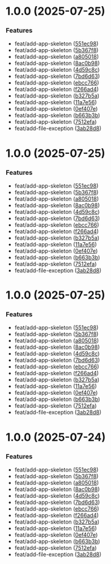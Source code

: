 # 1.0.0 (2025-07-25)


### Features

* feat/add-app-skeleton ([551ec98](https://github.com/stuttgart-things/k2n/commit/551ec987ce3f9f549def664a40404be2818b837c))
* feat/add-app-skeleton ([5b367f8](https://github.com/stuttgart-things/k2n/commit/5b367f86183c0218c7afd673e86f0ad476e8787b))
* feat/add-app-skeleton ([a805018](https://github.com/stuttgart-things/k2n/commit/a8050183163ec4a1b86589562fcaa692786b2fab))
* feat/add-app-skeleton ([8ac0b98](https://github.com/stuttgart-things/k2n/commit/8ac0b98150c2a4aebd0c99fe350dc44ade94b313))
* feat/add-app-skeleton ([4d59c8c](https://github.com/stuttgart-things/k2n/commit/4d59c8c8cc480958cc0edb258ac3065c54d29f5d))
* feat/add-app-skeleton ([7bd6d63](https://github.com/stuttgart-things/k2n/commit/7bd6d63d4cb8f2d3387155f797d0b74c5dc330d9))
* feat/add-app-skeleton ([ebcc766](https://github.com/stuttgart-things/k2n/commit/ebcc76601414dcd84861257da11e02bc9e12d6de))
* feat/add-app-skeleton ([f266ad4](https://github.com/stuttgart-things/k2n/commit/f266ad40316d0ebd856352c7dda696293bf3c72c))
* feat/add-app-skeleton ([b327b5a](https://github.com/stuttgart-things/k2n/commit/b327b5a5b136d1c691b302cb511bfab392709d57))
* feat/add-app-skeleton ([11a7e56](https://github.com/stuttgart-things/k2n/commit/11a7e56c430bd61297a4a9783478aa6a0f49e91d))
* feat/add-app-skeleton ([0ef407e](https://github.com/stuttgart-things/k2n/commit/0ef407ee5d07259feee3d9dc22c1fceb7d8a9608))
* feat/add-app-skeleton ([b663b3b](https://github.com/stuttgart-things/k2n/commit/b663b3b081b640f93bbb3f477fc4eb48ae4c6a54))
* feat/add-app-skeleton ([7512efa](https://github.com/stuttgart-things/k2n/commit/7512efa5d435e70a5643c219cd7b98cac160a27b))
* feat/add-file-exception ([3ab28d8](https://github.com/stuttgart-things/k2n/commit/3ab28d867caf759353a3859662d54fae57970f3e))

# 1.0.0 (2025-07-25)


### Features

* feat/add-app-skeleton ([551ec98](https://github.com/stuttgart-things/k2n/commit/551ec987ce3f9f549def664a40404be2818b837c))
* feat/add-app-skeleton ([5b367f8](https://github.com/stuttgart-things/k2n/commit/5b367f86183c0218c7afd673e86f0ad476e8787b))
* feat/add-app-skeleton ([a805018](https://github.com/stuttgart-things/k2n/commit/a8050183163ec4a1b86589562fcaa692786b2fab))
* feat/add-app-skeleton ([8ac0b98](https://github.com/stuttgart-things/k2n/commit/8ac0b98150c2a4aebd0c99fe350dc44ade94b313))
* feat/add-app-skeleton ([4d59c8c](https://github.com/stuttgart-things/k2n/commit/4d59c8c8cc480958cc0edb258ac3065c54d29f5d))
* feat/add-app-skeleton ([7bd6d63](https://github.com/stuttgart-things/k2n/commit/7bd6d63d4cb8f2d3387155f797d0b74c5dc330d9))
* feat/add-app-skeleton ([ebcc766](https://github.com/stuttgart-things/k2n/commit/ebcc76601414dcd84861257da11e02bc9e12d6de))
* feat/add-app-skeleton ([f266ad4](https://github.com/stuttgart-things/k2n/commit/f266ad40316d0ebd856352c7dda696293bf3c72c))
* feat/add-app-skeleton ([b327b5a](https://github.com/stuttgart-things/k2n/commit/b327b5a5b136d1c691b302cb511bfab392709d57))
* feat/add-app-skeleton ([11a7e56](https://github.com/stuttgart-things/k2n/commit/11a7e56c430bd61297a4a9783478aa6a0f49e91d))
* feat/add-app-skeleton ([0ef407e](https://github.com/stuttgart-things/k2n/commit/0ef407ee5d07259feee3d9dc22c1fceb7d8a9608))
* feat/add-app-skeleton ([b663b3b](https://github.com/stuttgart-things/k2n/commit/b663b3b081b640f93bbb3f477fc4eb48ae4c6a54))
* feat/add-app-skeleton ([7512efa](https://github.com/stuttgart-things/k2n/commit/7512efa5d435e70a5643c219cd7b98cac160a27b))
* feat/add-file-exception ([3ab28d8](https://github.com/stuttgart-things/k2n/commit/3ab28d867caf759353a3859662d54fae57970f3e))

# 1.0.0 (2025-07-25)


### Features

* feat/add-app-skeleton ([551ec98](https://github.com/stuttgart-things/k2n/commit/551ec987ce3f9f549def664a40404be2818b837c))
* feat/add-app-skeleton ([5b367f8](https://github.com/stuttgart-things/k2n/commit/5b367f86183c0218c7afd673e86f0ad476e8787b))
* feat/add-app-skeleton ([a805018](https://github.com/stuttgart-things/k2n/commit/a8050183163ec4a1b86589562fcaa692786b2fab))
* feat/add-app-skeleton ([8ac0b98](https://github.com/stuttgart-things/k2n/commit/8ac0b98150c2a4aebd0c99fe350dc44ade94b313))
* feat/add-app-skeleton ([4d59c8c](https://github.com/stuttgart-things/k2n/commit/4d59c8c8cc480958cc0edb258ac3065c54d29f5d))
* feat/add-app-skeleton ([7bd6d63](https://github.com/stuttgart-things/k2n/commit/7bd6d63d4cb8f2d3387155f797d0b74c5dc330d9))
* feat/add-app-skeleton ([ebcc766](https://github.com/stuttgart-things/k2n/commit/ebcc76601414dcd84861257da11e02bc9e12d6de))
* feat/add-app-skeleton ([f266ad4](https://github.com/stuttgart-things/k2n/commit/f266ad40316d0ebd856352c7dda696293bf3c72c))
* feat/add-app-skeleton ([b327b5a](https://github.com/stuttgart-things/k2n/commit/b327b5a5b136d1c691b302cb511bfab392709d57))
* feat/add-app-skeleton ([11a7e56](https://github.com/stuttgart-things/k2n/commit/11a7e56c430bd61297a4a9783478aa6a0f49e91d))
* feat/add-app-skeleton ([0ef407e](https://github.com/stuttgart-things/k2n/commit/0ef407ee5d07259feee3d9dc22c1fceb7d8a9608))
* feat/add-app-skeleton ([b663b3b](https://github.com/stuttgart-things/k2n/commit/b663b3b081b640f93bbb3f477fc4eb48ae4c6a54))
* feat/add-app-skeleton ([7512efa](https://github.com/stuttgart-things/k2n/commit/7512efa5d435e70a5643c219cd7b98cac160a27b))
* feat/add-file-exception ([3ab28d8](https://github.com/stuttgart-things/k2n/commit/3ab28d867caf759353a3859662d54fae57970f3e))

# 1.0.0 (2025-07-24)


### Features

* feat/add-app-skeleton ([551ec98](https://github.com/stuttgart-things/k2n/commit/551ec987ce3f9f549def664a40404be2818b837c))
* feat/add-app-skeleton ([5b367f8](https://github.com/stuttgart-things/k2n/commit/5b367f86183c0218c7afd673e86f0ad476e8787b))
* feat/add-app-skeleton ([a805018](https://github.com/stuttgart-things/k2n/commit/a8050183163ec4a1b86589562fcaa692786b2fab))
* feat/add-app-skeleton ([8ac0b98](https://github.com/stuttgart-things/k2n/commit/8ac0b98150c2a4aebd0c99fe350dc44ade94b313))
* feat/add-app-skeleton ([4d59c8c](https://github.com/stuttgart-things/k2n/commit/4d59c8c8cc480958cc0edb258ac3065c54d29f5d))
* feat/add-app-skeleton ([7bd6d63](https://github.com/stuttgart-things/k2n/commit/7bd6d63d4cb8f2d3387155f797d0b74c5dc330d9))
* feat/add-app-skeleton ([ebcc766](https://github.com/stuttgart-things/k2n/commit/ebcc76601414dcd84861257da11e02bc9e12d6de))
* feat/add-app-skeleton ([f266ad4](https://github.com/stuttgart-things/k2n/commit/f266ad40316d0ebd856352c7dda696293bf3c72c))
* feat/add-app-skeleton ([b327b5a](https://github.com/stuttgart-things/k2n/commit/b327b5a5b136d1c691b302cb511bfab392709d57))
* feat/add-app-skeleton ([11a7e56](https://github.com/stuttgart-things/k2n/commit/11a7e56c430bd61297a4a9783478aa6a0f49e91d))
* feat/add-app-skeleton ([0ef407e](https://github.com/stuttgart-things/k2n/commit/0ef407ee5d07259feee3d9dc22c1fceb7d8a9608))
* feat/add-app-skeleton ([b663b3b](https://github.com/stuttgart-things/k2n/commit/b663b3b081b640f93bbb3f477fc4eb48ae4c6a54))
* feat/add-app-skeleton ([7512efa](https://github.com/stuttgart-things/k2n/commit/7512efa5d435e70a5643c219cd7b98cac160a27b))
* feat/add-file-exception ([3ab28d8](https://github.com/stuttgart-things/k2n/commit/3ab28d867caf759353a3859662d54fae57970f3e))
